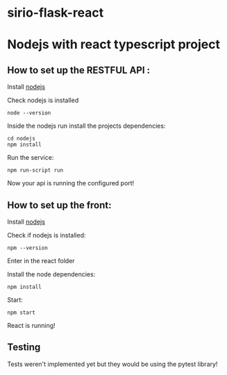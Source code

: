# sirio-flask-react
<h1>Nodejs with react typescript project</h1>

<h2> How to set up the RESTFUL API :</h2>

<p>Install <a href="https://nodejs.org/pt-br/download" target="_blank">nodejs</a></p>

<p>Check nodejs is installed</p>

``` code
node --version
```

<p>Inside the nodejs run install the projects dependencies:</p>

``` code
cd nodejs
npm install
```

<p>Run the service:</p>

``` code
npm run-script run
```

<p>Now your api is running the configured port! </p>

<h2>How to set up the front:</h2>

<p>Install <a href="https://nodejs.org/en" target="_blank">nodejs</a></p>

<p>Check if nodejs is installed:</p>

``` code
npm --version
```

<p>Enter in the react folder</p>

<p>Install the node dependencies:</p>

``` code
npm install
```

<p>Start:</p>

``` code
npm start
```

<p>React is running! </p>

<h2>Testing</h2>

<p>Tests weren't implemented yet but they would be using the pytest library!</p>